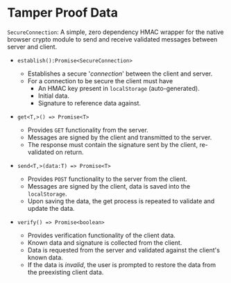 # Tamper Proof Data

`SecureConnection`: A simple, zero dependency HMAC wrapper for the native browser crypto module to send and receive validated messages between server and client.

- `establish():Promise<SecureConnection>`
	- Establishes a secure '*connection*' between the client and server. 
	- For a connection to be secure the client must have 
		- An HMAC key present in `localStorage` (auto-generated).
		- Initial data.
		- Signature to reference data against.
		
-  `get<T,>() => Promise<T>` 
	- Provides `GET` functionality from the server.
	- Messages are signed by the client and transmitted to the server.
	- The response must contain the signature sent by the client, re-validated on return.
  
-  `send<T,>(data:T) => Promise<T>`
	-  Provides `POST` functionality to the server from the client.
	- Messages are signed by the client, data is saved into the `localStorage`.
	- Upon saving the data, the get process is repeated to validate and update the data.

-  `verify() => Promise<boolean>` 
	- Provides verification functionality of the client data.
	- Known data and signature is collected from the client.
	- Data is requested from the server and validated against the client's known data.
	- If the data is *invalid*, the user is prompted to restore the data from the preexisting client data.
